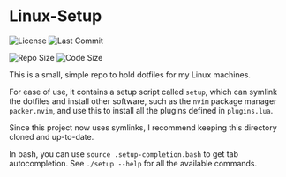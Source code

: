 # Linux-Setup

![License](https://img.shields.io/github/license/DoctorDalek1963/Linux-Setup)
![Last Commit](https://img.shields.io/github/last-commit/DoctorDalek1963/Linux-Setup)

![Repo Size](https://img.shields.io/github/repo-size/DoctorDalek1963/Linux-Setup)
![Code Size](https://img.shields.io/github/languages/code-size/DoctorDalek1963/Linux-Setup)

This is a small, simple repo to hold dotfiles for my Linux machines.

For ease of use, it contains a setup script called `setup`, which can symlink the dotfiles and
install other software, such as the `nvim` package manager `packer.nvim`, and use this to install
all the plugins defined in `plugins.lua`.

Since this project now uses symlinks, I recommend keeping this directory cloned and up-to-date.

In bash, you can use `source .setup-completion.bash` to get tab autocompletion. See `./setup
--help` for all the available commands.
